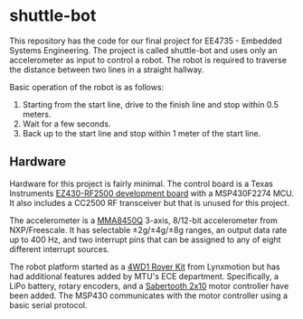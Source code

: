 # shuttle-bot
This repository has the code for our final project for EE4735 - Embedded Systems
Engineering. The project is called shuttle-bot and uses only an accelerometer as
input to control a robot. The robot is required to traverse the distance between
two lines in a straight hallway.

Basic operation of the robot is as follows:
1. Starting from the start line, drive to the finish line and stop within 0.5 meters.
2. Wait for a few seconds.
3. Back up to the start line and stop within 1 meter of the start line.

## Hardware
Hardware for this project is fairly minimal. The control board is a Texas
Instruments [EZ430-RF2500 development board][ez430-link] with a MSP430F2274 MCU.
It also includes a CC2500 RF transceiver but that is unused for this project.

The accelerometer is a [MMA8450Q][mma8450-link] 3-axis, 8/12-bit accelerometer
from NXP/Freescale. It has selectable ±2g/±4g/±8g ranges, an output data rate up
to 400 Hz, and two interrupt pins that can be assigned to any of eight different
interrupt sources.

The robot platform started as a [4WD1 Rover Kit][4wd1-link] from Lynxmotion but
has had additional features added by MTU's ECE department. Specifically, a LiPo
battery, rotary encoders, and a [Sabertooth 2x10][sabertooth-link] motor
controller have been added. The MSP430 communicates with the motor controller
using a basic serial protocol.


[ez430-link]: http://www.ti.com/tool/ez430-rf2500
[mma8450-link]: http://www.nxp.com/products/sensors/accelerometers/3-axis-accelerometers/2g-4g-8g-low-g-digital-accelerometer:MMA8450Q
[4wd1-link]: http://www.lynxmotion.com/p-603-aluminum-4wd1-rover-kit.aspx
[sabertooth-link]: https://www.dimensionengineering.com/products/sabertooth2x10
